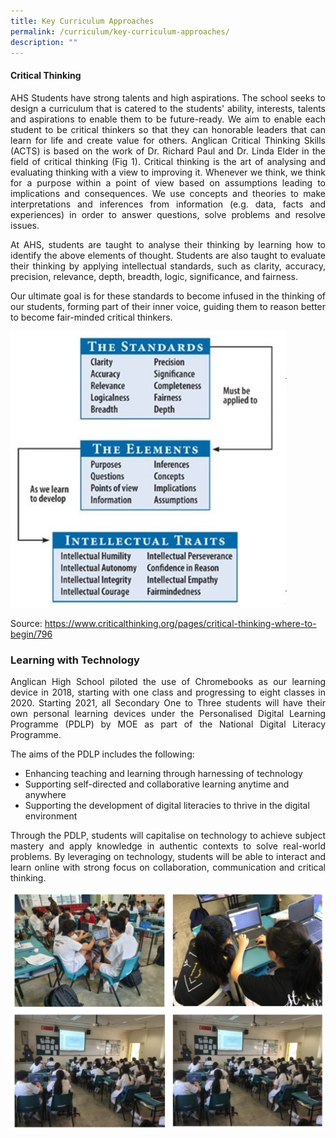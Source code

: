 ```yaml
---
title: Key Curriculum Approaches
permalink: /curriculum/key-curriculum-approaches/
description: ""
---
```

#### Critical Thinking
<p align="justify">
AHS Students have strong talents and high aspirations. The school seeks to design a curriculum that is catered to the students' ability, interests, talents and aspirations to enable them to be future-ready. We aim to enable each student to be critical thinkers so that they can honorable leaders that can learn for life and create value for others.
Anglican Critical Thinking Skills (ACTS) is based on the work of Dr. Richard Paul and Dr. Linda Elder in the field of critical thinking (Fig 1). Critical thinking is the art of analysing and evaluating thinking with a view to improving it. Whenever we think, we think for a purpose within a point of view based on assumptions leading to implications and consequences. We use concepts and theories to make interpretations and inferences from information (e.g. data, facts and experiences) in order to answer questions, solve problems and resolve issues. </p>
<p align="justify">
At AHS, students are taught to analyse their thinking by learning how to identify the above elements of thought. Students are also taught to evaluate their thinking by applying intellectual standards, such as clarity, accuracy, precision, relevance, depth, breadth, logic, significance, and fairness.</p>
<p align="justify">
Our ultimate goal is for these standards to become infused in the thinking of our students, forming part of their inner voice, guiding them to reason better to become fair-minded critical thinkers.
</p>

![](/images/Curriculum/Critical%20Thinking/The_Essential_Dimensions_of_CT.jpg)

Source: https://www.criticalthinking.org/pages/critical-thinking-where-to-begin/796

### Learning with Technology
<p align="justify">
Anglican High School piloted the use of Chromebooks as our learning device in 2018, starting with one class and progressing to eight classes in 2020. Starting 2021, all Secondary One to Three students will have their own personal learning devices under the Personalised Digital Learning Programme (PDLP) by MOE as part of the National Digital Literacy Programme.</p>

The aims of the PDLP includes the following: 

* Enhancing teaching and learning through harnessing of technology
* Supporting self-directed and collaborative learning anytime and anywhere
* Supporting the development of digital literacies to thrive in the digital environment

<p align="justify">
Through the PDLP, students will capitalise on technology to achieve subject mastery and apply knowledge in authentic contexts to solve real-world problems. By leveraging on technology, students will be able to interact and learn online with strong focus on collaboration, communication and critical thinking.</p>

![curriculum](/images/curriculum.png)